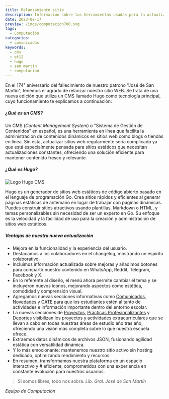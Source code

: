 ```yaml
---
title: Relanzamiento sitio
description: Informacion sobre las herramientas usadas para la actualización de la pagina
date: 2023-08-17
preview: /imgs/computacion700.svg
tags:
  - Computación
categories:
  - comunicados
keywords:
  - cms
  - et12
  - hugo
  - san martin
  - computacion
---
```


En el 174° aniversario del fallecimiento de nuestro patrono "José de San Martín", tenemos el agrado de relanzar nuestro sitio WEB. Se trata de una nueva edición que utiliza un CMS llamado Hugo como tecnología principal, cuyo funcionamiento te explicamos a continuación: 

##### ¿Qué es un CMS?

Un CMS (_Content Management System_) o "Sistema de Gestión de Contenidos" en español, es una herramienta en línea que facilita la administración de contenidos dinámicos en sitios web como blogs o tiendas en línea. Sin esta, actualizar sitios web regularmente sería complicado ya que está especialmente pensada para sitios estáticos que necesitan actualizaciones constantes, ofreciendo una solución eficiente para mantener contenido fresco y relevante.

##### ¿Qué es Hugo?

![](https://gohugo.io/images/hugo-logo-wide.svg?width=400px&lightbox=false "Logo Hugo CMS")

Hugo es un generador de sitios web estáticos de código abierto basado en el lenguaje de programación Go. Crea sitios rápidos y eficientes al generar páginas estáticas de antemano en lugar de trabajar con páginas dinámicas. Puedes construir sitios atractivos usando plantillas, Markdown o HTML, y temas personalizables sin necesidad de ser un experto en Go. Su enfoque es la velocidad y la facilidad de uso para la creación y administración de sitios web estáticos.

##### Ventajas de nuestra nueva actualización

- Mejora en la funcionalidad y la experiencia del usuario. 
- Destacamos a los colaboradores en el changelog, mostrando un espíritu colaborativo.
- Incluimos información actualizada sobre mejoras y añadimos botones para compartir nuestro contenido en WhatsApp, Reddit, Telegram, Facebook y X. 
- En lo referente al diseño, el menú ahora permite cambiar el tema y se incluyeron nuevos íconos, mejorando aspectos como estética, comodidad y comprensión visual. 
- Agregamos nuevas secciones informativas como [Comunicados](./_index.md), [Novedades](../../Novedades/_index.md) y [CATE](../../CATE/index.md) para que los estudiantes estén al tanto de actividades e información importante dentro del entorno escolar. 
- La nuevas secciones de [Proyectos](../../Proyecto/_index.md), [Prácticas Profesionalizantes](../../Practicas/_index.md) y [Deportes](../../deportes/_index.md) visibilizan los proyectos y actividades extracurriculares que se llevan a cabo en todas nuestras áreas de estudio año tras año, ofreciendo una visión más completa sobre lo que nuestra escuela ofrece. 
- Extraemos datos dinámicos de archivos JSON, fusionando agilidad estática con versatilidad dinámica.
- Y lo más emocionante: mantenemos nuestro sitio activo sin hosting dedicado, optimizando rendimiento y recursos.
- En resumen, transformamos nuestra plataforma en un espacio interactivo y # eficiente, comprometidos con una experiencia en constante evolución para nuestros usuarios.

> Si somos libres, todo nos sobra.
> <cite>Lib. Gral. José de San Martín</cite>

_Equipo de Computación_
